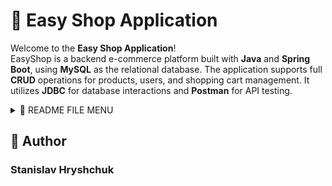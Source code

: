 # 🛒 Easy Shop Application

Welcome to the **Easy Shop Application**!  
EasyShop is a backend e-commerce platform built with **Java** and **Spring Boot**, using **MySQL** as the relational database. The application supports full **CRUD** operations for products, users, and shopping cart management. It utilizes **JDBC** for database interactions and **Postman** for API testing.


<details>
  <summary>🧾 README FILE MENU</summary>

  <details>
    <summary>🛠 Technologies Used</summary>

    - Java 17+
    - Spring Boot
    - MySQL
    - JDBC (Java Database Connectivity)
    - Maven
    - Postman (for API testing)

  </details>

  <details>
    <summary>🧠 Features</summary>

    - User account management  
    - CRUD operations for product catalog  
    - Shopping cart functionality  
    - RESTful API architecture  
    - Secure database operations with JDBC  

  </details>

  <details>
    <summary>📂 Project Structure</summary>

    - `controller/` – REST API controllers  
    - `service/` – Business logic layer  
    - `dao/` – Data access layer (JDBC)  
    - `model/` – Domain models  
    - `resources/` – Configuration files and SQL scripts  

  </details>

  <details>
    <summary>🧪 Testing</summary>

    - Profile Controller  
    - Categories Controller  

  </details>
</details>


## 👤 Author

### Stanislav Hryshchuk
